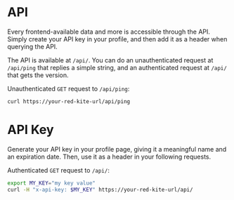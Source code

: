 # API

Every frontend-available data and more is accessible through the API. Simply create your API key in your profile, and then add it as a header when querying the API.

The API is available at `/api/`. You can do an unauthenticated request at `/api/ping` that replies a simple string, and an authenticated request at `/api/` that gets the version.

Unauthenticated `GET` request to `/api/ping`:

```bash
curl https://your-red-kite-url/api/ping
```

# API Key

Generate your API key in your profile page, giving it a meaningful name and an expiration date. Then, use it as a header in your following requests.

Authenticated `GET` request to `/api/`:

```bash
export MY_KEY="my key value"
curl -H "x-api-key: $MY_KEY" https://your-red-kite-url/api/
```
